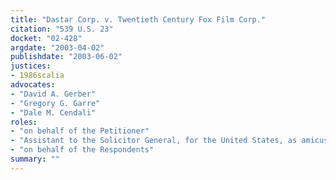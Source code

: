 ```yaml
---
title: "Dastar Corp. v. Twentieth Century Fox Film Corp."
citation: "539 U.S. 23"
docket: "02-428"
argdate: "2003-04-02"
publishdate: "2003-06-02"
justices:
- 1986scalia
advocates:
- "David A. Gerber"
- "Gregory G. Garre"
- "Dale M. Cendali"
roles:
- "on behalf of the Petitioner"
- "Assistant to the Solicitor General, for the United States, as amicus curiae, supporting the Petitioner"
- "on behalf of the Respondents"
summary: ""
---
```


